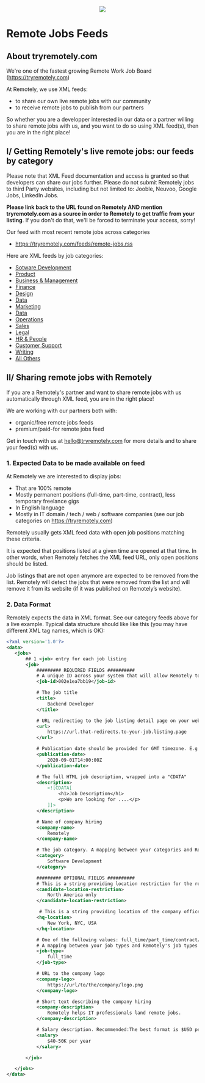 <p align=center>
<a href="https://tryremotely.com">
<img src="https://res.cloudinary.com/dnfmabyz2/image/upload/v1677752836/remotely_site_banner_s3yp5z.png"/>    
</a>
</p>

# Remote Jobs Feeds

## About tryremotely.com
We're one of the fastest growing Remote Work Job Board (https://tryremotely.com)

At Remotely, we use XML feeds:
* to share our own live remote jobs with our community
* to receive remote jobs to publish from our partners

So whether you are a developper interested in our data or a partner willing to share remote jobs with us, and you want to do so using XML feed(s), then you are in the right place!

## I/ Getting Remotely's live remote jobs: our feeds by category

Please note that XML Feed documentation and access is granted so that developers can share our jobs further. Please do not submit Remotely jobs to third Party websites, including but not limited to: Jooble, Neuvoo, Google Jobs, LinkedIn Jobs. 

**Please link back to the URL found on Remotely AND mention tryremotely.com as a source in order to Remotely to get traffic from your listing**. If you don't do that, we'll be forced to terminate your access, sorry! 

Our feed with most recent remote jobs across categories
- https://tryremotely.com/feeds/remote-jobs.rss

Here are XML feeds by job categories:
- [Sotware Development](https://tryremotely.com/feeds/remote-development-jobs.rss)
- [Product](https://tryremotely.com/feeds/remote-product-jobs.rss)
- [Business & Management](https://tryremotely.com/feeds/remote-business-management-jobs.rss)
- [Finance](https://tryremotely.com/feeds/remote-finance-jobs.rss)
- [Design](https://tryremotely.com/feeds/remote-design-jobs.rss)
- [Data](https://tryremotely.com/feeds/remote-data-jobs.rss)
- [Marketing](https://tryremotely.com/feeds/remote-marketing-jobs.rss)
- [Data](https://tryremotely.com/remote-jobs/data/feed)
- [Operations](https://tryremotely.com/feeds/remote-operations-jobs.rss)
- [Sales](https://tryremotely.com/feeds/remote-sales-jobs.rss)
- [Legal](https://tryremotely.com/feeds/remote-legal-jobs.rss)
- [HR & People](https://tryremotely.com/feeds/remote-hr-people-jobs.rss)
- [Customer Support](https://tryremotely.com/feeds/remote-customer-support-jobs.rss)
- [Writing](https://tryremotely.com/feeds/remote-writing-jobs.rss)
- [All Others](https://tryremotely.com/feeds/remote-other-jobs.rss)

## II/ Sharing remote jobs with Remotely

If you are a Remotely's partner and want to share remote jobs with us automatically through XML feed, you are in the right place!

We are working with our partners both with:
* organic/free remote jobs feeds 
* premium/paid-for remote jobs feed

Get in touch with us at hello@tryremotely.com for more details and to share your feed(s) with us.

### 1. Expected Data to be made available on feed

At Remotely we are interested to display jobs:
- That are 100% remote
- Mostly permanent positions (full-time, part-time, contract), less temporary freelance gigs
- In English language
- Mostly in IT domain / tech / web / software companies (see our job categories on https://tryremotely.com)

Remotely usually gets XML feed data with open job positions matching these criteria.

It is expected that positions listed at a given time are opened at that time. In other words, when Remotely fetches the XML feed URL, only open positions should be listed. 

Job listings that are not open anymore are expected to be removed from the list. Remotely will detect the jobs that were removed from the list and will remove it from its website (if it was published on Remotely’s website).

### 2. Data Format

Remotely expects the data in XML format. 
See our category feeds above for a live example.
Typical data structure should like like this (you may have different XML tag names, which is OK):

```xml
<?xml version='1.0'?>
<data>
   <jobs>
       ## 1 <job> entry for each job listing
       <job>
           ######### REQUIRED FIELDS ##########
           # A unique ID across your system that will allow Remotely to identify this job listing
           <job-id>002e1ea7bb19</job-id>

           # The job title
           <title>
               Backend Developer
           </title>

           # URL redirectiog to the job listing detail page on your website
           <url>
               https://url.that-redirects.to-your-job.listing.page
           </url>

           # Publication date should be provided for GMT timezone. E.g for 1st of September 2020 at 14:00:00 GMT:
           <publication-date>
               2020-09-01T14:00:00Z
           </publication-date>

           # The full HTML job description, wrapped into a "CDATA"
           <description>
               <![CDATA[
                   <h1>Job Description</h1>
                   <p>We are looking for ....</p>
               ]]>
           </description>

           # Name of company hiring
           <company-name>
               Remotely
           </company-name>

           # The job category. A mapping between your categories and Remotely's category may be discussed.
           <category>
               Software Development
           </category>

           ######### OPTIONAL FIELDS ##########
           # This is a string providing location restriction for the remote candidate
           <candidate-location-restriction>
               North America only
           </candidate-location-restriction>

            # This is a string providing location of the company offices, eg:
           <hq-location>
               New York, NYC, USA
           </hq-location>

           # One of the following values: full_time/part_time/contract/freelance/internship/other.
           # A mapping between your job types and Remotely's job types may be discussed.
           <job-type>
               full_time
           </job-type>

           # URL to the company logo
           <company-logo>
               https://url/to/the/company/logo.png
           </company-logo>

           # Short text describing the company hiring
           <company-description>
               Remotely helps IT professionals land remote jobs.
           </company-description>

           # Salary description. Recommended:The best format is $USD per year with no other text.
           <salary>
               $40-50K per year
           </salary>

       </job>

   </jobs>
</data>


```

